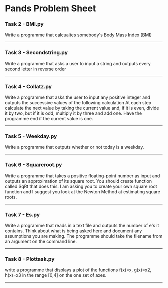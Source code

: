 # **Pands Problem Sheet**





### Task 2 - BMI.py

Write a programme that calcualtes somebody's Body Mass Index (BMI)
__________________________________________________________________________________________________________________________________________________________

### Task 3 - Secondstring.py

Write a programme that asks a user to input a string and outputs every second letter in reverse order

__________________________________________________________________________________________________________________________________________________________

### Task 4 - Collatz.py

Write a programme that asks the user to input any positive integer and outputs the successive values of the following calculation
At each step calculate the next value by taking the current value and, if it is even, divide it by two, but if it is odd, multiply it by three and add one.
Have the programme end if the current value is one.

__________________________________________________________________________________________________________________________________________________________

### Task 5 - Weekday.py

Write a programme that outputs whether or not today is a weekday. 

__________________________________________________________________________________________________________________________________________________________

### Task 6 - Squareroot.py

Write a programme that takes a positive floating-point number as input and outputs an approximation of its square root. You should create function called SqRt 
that does this. I am asking you to create your own square root function and I suggest you look at the Newton Method at estimating square roots.

__________________________________________________________________________________________________________________________________________________________

### Task 7 - Es.py

Write a programme that reads in a text file and outputs the number of e's it contains. Think about what is being asked here and document any assumptions you are making.
The programme should take the filename from an argument on the command line. 

__________________________________________________________________________________________________________________________________________________________

### Task 8 - Plottask.py

write a programme that displays a plot of the functions f(x)=x, g(x)=x2, h(x)=x3 in the range [0,4] on the one set of axes. 

__________________________________________________________________________________________________________________________________________________________

